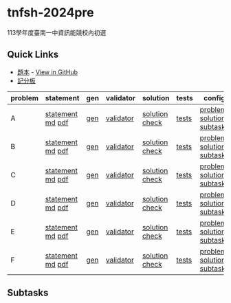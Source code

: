 # tnfsh-2024pre
113學年度臺南一中資訊能競校內初選

## Quick Links
* [題本](https://tnfsh-programming-contest.github.io/2024NHSPC-TNFSH-Pre/pA/attachments/problems.pdf) - [View in GitHub](pA/attachments/problems.pdf)
* [記分板](https://tnfsh-programming-contest.github.io/2024NHSPC-TNFSH-Pre/ranking/Ranking.html)

| problem | statement | gen | validator | solution | tests | config |
| --- | --- | --- | --- | --- | --- | --- |
| A | [statement](pA/statement) [md](pA/statement/index.md) [pdf](pA/statement/index.pdf) | [gen](pA/gen) | [validator](pA/validator) | [solution](pA/solution) [check](pA/solutions-check.txt) | [tests](pA/tests) | [problem](pA/problem.json) [solutions](pA/solutions.json) [subtasks](pA/subtasks.json) |
| B | [statement](pB/statement) [md](pB/statement/index.md) [pdf](pB/statement/index.pdf) | [gen](pB/gen) | [validator](pB/validator) | [solution](pB/solution) [check](pB/solutions-check.txt) | [tests](pB/tests) | [problem](pB/problem.json) [solutions](pB/solutions.json) [subtasks](pB/subtasks.json) |
| C | [statement](pC/statement) [md](pC/statement/index.md) [pdf](pC/statement/index.pdf) | [gen](pC/gen) | [validator](pC/validator) | [solution](pC/solution) [check](pC/solutions-check.txt) | [tests](pC/tests) | [problem](pC/problem.json) [solutions](pC/solutions.json) [subtasks](pC/subtasks.json) |
| D | [statement](pD/statement) [md](pD/statement/index.md) [pdf](pD/statement/index.pdf) | [gen](pD/gen) | [validator](pD/validator) | [solution](pD/solution) [check](pD/solutions-check.txt) | [tests](pD/tests) | [problem](pD/problem.json) [solutions](pD/solutions.json) [subtasks](pD/subtasks.json) |
| E | [statement](pE/statement) [md](pE/statement/index.md) [pdf](pE/statement/index.pdf) | [gen](pE/gen) | [validator](pE/validator) | [solution](pE/solution) [check](pE/solutions-check.txt) | [tests](pE/tests) | [problem](pE/problem.json) [solutions](pE/solutions.json) [subtasks](pE/subtasks.json) |
| F | [statement](pF/statement) [md](pF/statement/index.md) [pdf](pF/statement/index.pdf) | [gen](pF/gen) | [validator](pF/validator) | [solution](pF/solution) [check](pF/solutions-check.txt) | [tests](pF/tests) | [problem](pF/problem.json) [solutions](pF/solutions.json) [subtasks](pF/subtasks.json) |

<!-- new problem -->

## Subtasks
<!-- subtasks start -->
<!-- subtasks end -->
